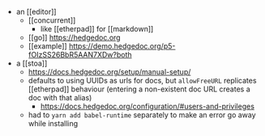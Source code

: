 - an [[editor]]
	- [[concurrent]]
		- like [[etherpad]] for [[markdown]]
	- [[go]] https://hedgedoc.org 
	- [[example]] https://demo.hedgedoc.org/p5-fOIzSS26BbR5AAN7XDw?both
- a [[stoa]]
	- https://docs.hedgedoc.org/setup/manual-setup/
	- defaults to using UUIDs as urls for docs, but `allowFreeURL` replicates [[etherpad]] behaviour (entering a non-existent doc URL creates a doc with that alias)
		- https://docs.hedgedoc.org/configuration/#users-and-privileges
	- had to `yarn add babel-runtime` separately to make an error go away while installing

